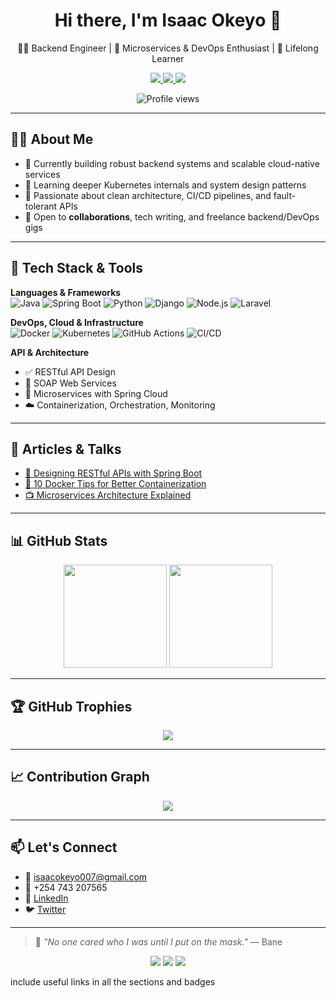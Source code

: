 <h1 align="center">Hi there, I'm Isaac Okeyo 👋</h1>

<p align="center">
  👨‍💻 Backend Engineer | 🚀 Microservices & DevOps Enthusiast | 🧠 Lifelong Learner
</p>

<p align="center">
  <a href="mailto:isaacokeyo007@gmail.com">
    <img src="https://img.shields.io/badge/Email-D14836?style=for-the-badge&logo=gmail&logoColor=white"/>
  </a>
  <a href="https://linkedin.com/in/isaac-okeyo-631a8828b">
    <img src="https://img.shields.io/badge/LinkedIn-0077B5?style=for-the-badge&logo=linkedin&logoColor=white"/>
  </a>
  <a href="https://twitter.com/IsaacOkeyo_007">
    <img src="https://img.shields.io/badge/Twitter-1DA1F2?style=for-the-badge&logo=twitter&logoColor=white"/>
  </a>
</p>

<p align="center">
  <img src="https://komarev.com/ghpvc/?username=isaacbill&label=PROFILE+VIEWS&color=blueviolet&style=flat-square" alt="Profile views" />
</p>

---

## 👨‍🚀 About Me

- 🔭 Currently building robust backend systems and scalable cloud-native services
- 🌱 Learning deeper Kubernetes internals and system design patterns
- 🎯 Passionate about clean architecture, CI/CD pipelines, and fault-tolerant APIs
- 🤝 Open to **collaborations**, tech writing, and freelance backend/DevOps gigs

---

## 🧰 Tech Stack & Tools

**Languages & Frameworks**  
![Java](https://img.shields.io/badge/Java-ED8B00?style=for-the-badge&logo=openjdk&logoColor=white)
![Spring Boot](https://img.shields.io/badge/Spring_Boot-6DB33F?style=for-the-badge&logo=spring-boot&logoColor=white)
![Python](https://img.shields.io/badge/Python-3776AB?style=for-the-badge&logo=python&logoColor=white)
![Django](https://img.shields.io/badge/Django-092E20?style=for-the-badge&logo=django&logoColor=white)
![Node.js](https://img.shields.io/badge/Node.js-339933?style=for-the-badge&logo=node.js&logoColor=white)
![Laravel](https://img.shields.io/badge/Laravel-F55247?style=for-the-badge&logo=laravel&logoColor=white)

**DevOps, Cloud & Infrastructure**  
![Docker](https://img.shields.io/badge/Docker-2496ED?style=for-the-badge&logo=docker&logoColor=white)
![Kubernetes](https://img.shields.io/badge/Kubernetes-326CE5?style=for-the-badge&logo=kubernetes&logoColor=white)
![GitHub Actions](https://img.shields.io/badge/GitHub_Actions-2088FF?style=for-the-badge&logo=github-actions&logoColor=white)
![CI/CD](https://img.shields.io/badge/CI%2FCD-E34F26?style=for-the-badge&logo=gitlab&logoColor=white)

**API & Architecture**
- ✅ RESTful API Design
- 🔁 SOAP Web Services
- 🧱 Microservices with Spring Cloud
- ☁️ Containerization, Orchestration, Monitoring

---

## 📝 Articles & Talks

- [📘 Designing RESTful APIs with Spring Boot](https://dev.to/aviyel/designing-restful-apis-using-spring-boot-37n1)
- [🐳 10 Docker Tips for Better Containerization](https://medium.com/better-programming/10-docker-tips-to-improve-your-containerization-experience-35636733c6d6)
- [📺 Microservices Architecture Explained](https://www.youtube.com/watch?v=wgdBVIX9ifA)

---

## 📊 GitHub Stats

<p align="center">
  <img src="https://github-readme-stats.vercel.app/api?username=isaacbill&show_icons=true&theme=tokyonight&hide=prs&count_private=true" height="165" />
  <img src="https://github-readme-stats.vercel.app/api/top-langs/?username=isaacbill&layout=compact&theme=tokyonight&langs_count=6" height="165" />
</p>

---

## 🏆 GitHub Trophies

<p align="center">
  <img src="https://github-profile-trophy.vercel.app/?username=isaacbill&theme=tokyonight&no-frame=true&column=6" />
</p>

---

## 📈 Contribution Graph

<p align="center">
  <img src="https://github-readme-activity-graph.vercel.app/graph?username=isaacbill&theme=tokyonight&bg_color=0d1117&color=79fe96&line=79fe96&point=ffffff" />
</p>

---

## 📫 Let's Connect

- 📧 [isaacokeyo007@gmail.com](mailto:isaacokeyo007@gmail.com)
- 📱 +254 743 207565
- 💼 [LinkedIn](https://linkedin.com/in/isaac-okeyo-631a8828b)
- 🐦 [Twitter](https://twitter.com/IsaacOkeyo_007)

---

> 💬 *"No one cared who I was until I put on the mask."* — Bane

<p align="center">
  <img src="https://img.shields.io/badge/code--quality-A%2B-brightgreen?style=for-the-badge"/>
  <img src="https://img.shields.io/badge/Freelance-Available-green?style=for-the-badge"/>
  <img src="https://img.shields.io/badge/Open%20Source-Contributor-blueviolet?style=for-the-badge"/>
</p> include useful links in all the sections and badges

